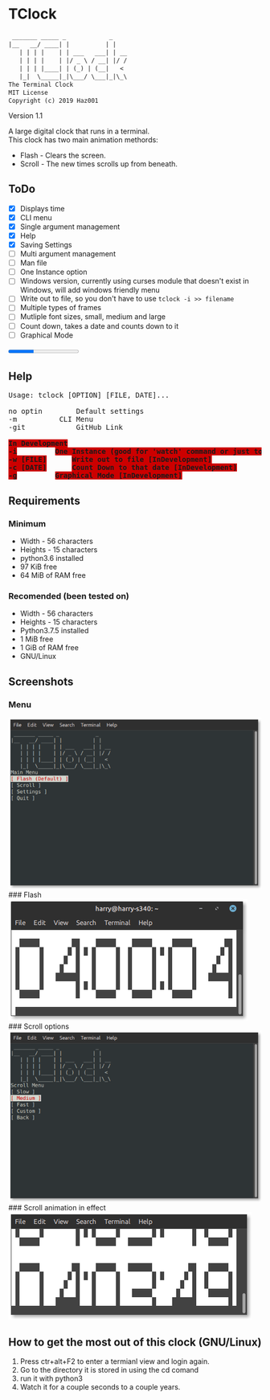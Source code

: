 # TClock
```
 _______ _____ _            _
|__   __/ ____| |          | |
   | | | |    | | ___   ___| | __
   | | | |    | |/ _ \ / __| |/ /
   | | | |____| | (_) | (__|   <
   |_|  \_____|_|\___/ \___|_|\_\
The Terminal Clock
MIT License
Copyright (c) 2019 Haz001
```
Version 1.1

A large digital clock that runs in a terminal. <br/>
This clock has two main animation methords:

- Flash - Clears the screen.</li>
- Scroll - The new times scrolls up from beneath.</li>


## ToDo
- [x] Displays time
- [x] CLI menu
- [x] Single argument management
- [x] Help
- [x] Saving Settings
- [ ] Multi argument management
- [ ] Man file
- [ ] One Instance option
- [ ] Windows version, currently using curses module that doesn't exist in Windows, will add windows friendly menu
- [ ] Write out to file, so you don't have to use ```tclock -i >> filename```
- [ ] Multiple types of frames
- [ ] Mutliple font sizes, small, medium and large
- [ ] Count down, takes a date and counts down to it
- [ ] Graphical Mode

<progress value="5" max="14">35.7%</progress>

## Help

<pre>Usage: tclock [OPTION] [FILE, DATE]...

no optin		Default settings
-m			CLI Menu
-git			GitHub Link

<span style="background-color:#CC0000"><b>In Development</b></span>
<span style="background-color:#CC0000"><b>-i</b></span>			<span style="background-color:#CC0000"><b>One Instance (good for &apos;watch&apos; command or just to check time) [InDevelopment]</b></span>
<span style="background-color:#CC0000"><b>-w [FILE]</b></span>		<span style="background-color:#CC0000"><b>Write out to file [InDevelopment]</b></span>
<span style="background-color:#CC0000"><b>-c [DATE]</b></span>		<span style="background-color:#CC0000"><b>Count Down to that date [InDevelopment]</b></span>
<span style="background-color:#CC0000"><b>-g</b></span>			<span style="background-color:#CC0000"><b>Graphical Mode [InDevelopment]</b></span>
</pre>

## Requirements
### Minimum

- Width - 56 characters
- Heights - 15 characters
- python3.6 installed
- 97 KiB free
- 64 MiB of RAM free


### Recomended (been tested on)

- Width - 56 characters
- Heights - 15 characters
- Python3.7.5 installed
- 1 MiB free
- 1 GiB of RAM free
- GNU/Linux

  
## Screenshots
### Menu
<img src="img2.png"/>
### Flash
<img src="img1.png"/>
### Scroll options
<img src="img3.png"/>
### Scroll animation in effect

<img src="img4.png"/>

## How to get the most out of this clock (GNU/Linux)

<ol>
  <li>Press ctr+alt+F2 to enter a termianl view and login again.</li>
  <li>Go to the directory it is stored in using the cd comand</li>
  <li>run it with python3</li>
  <li>Watch it for a couple seconds to a couple years.</li>
</ol>

<!--
## How to get the most out of this clock (windows)

<ol>
  <li>Install python3.x from <a href="https://www.python.org/downloads/release/python-372/">python.org</a>.</li>
  <li>Double click the python file and then when cmd opens it press F11 to go fullscreen</li>
</ol>
-->
